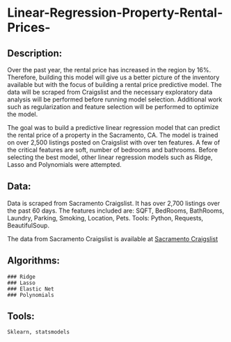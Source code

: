 # Linear-Regression-Property-Rental-Prices-




## Description:

Over the past year, the rental price has increased in the region by 16%. Therefore, building this model will give us a better picture of the inventory available but with the focus of building a rental price predictive model. The data will be scraped from Craigslist and the necessary exploratory data analysis will be performed before running model selection. Additional work such as regularization and feature selection will be performed to optimize the model. 

The goal was to build a predictive linear regression model that can predict the rental price of a property in the Sacramento, CA. The model is trained on over 2,500 listings posted on Craigslist with over ten features. A few of the critical features are soft, number of bedrooms and bathrooms. Before selecting the best model, other linear regression models such as Ridge, Lasso and Polynomials were attempted. 


## Data: 

Data is scraped from Sacramento Craigslist. It has over 2,700 listings over the past 60 days. The features included are: SQFT, BedRooms, BathRooms, Laundry, Parking, Smoking, Location, Pets.
	Tools: Python, Requests, BeautifulSoup.

The data from Sacramento Craigslist is available at [Sacramento Craigslist]( https://sacramento.craigslist.org/)



## Algorithms:
  
	
    ### Ridge
    ### Lasso
    ### Elastic Net
    ### Polynomials

  ## Tools:
    Sklearn, statsmodels

